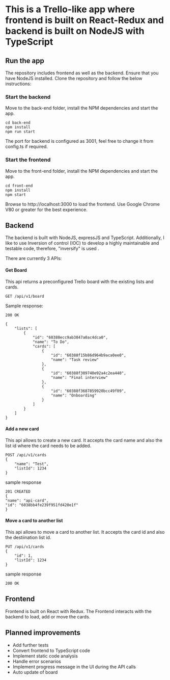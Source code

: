 
# This is a Trello-like app where frontend is built on React-Redux and backend is built on NodeJS with TypeScript

## Run the app

The repository includes frontend as well as the backend. 
Ensure that you have NodeJS installed.
Clone the repository and follow the below instructions:

### Start the backend

Move to the back-end folder, install the NPM dependencies and start the app.
```
cd back-end
npm install
npm run start
```
The port for backend is configured as 3001, feel free to change it from config.ts if required.

### Start the frontend

Move to the front-end folder, install the NPM dependencies and start the app.
```
cd front-end
npm install
npm start
```
Browse to http://localhost:3000 to load the frontend. Use Google Chrome V80 or greater for the best experience.


## Backend

The backend is built with NodeJS, expressJS and TypeScript. Additionally, I like to use Inversion of control (IOC) to develop a highly maintainable and testable code, therefore, "inversify" is used .

There are currently 3 APIs:

#### Get Board
This api returns a preconfigured Trello board with the existing lists and cards.

```
GET /api/v1/board
```
Sample response:

```
200 OK

{
    "lists": [
        {
            "id": "60388ecc9ab3847a0ac4dca0",
            "name": "To Do",
            "cards": [
                {
                    "id": "60388f15b86d964b9aca0ee0",
                    "name": "Task review"
                },
                {
                    "id": "60388f309740e92a4c2ea440",
                    "name": "Final interview"
                },
                {
                    "id": "60388f3687859920bcc49f09",
                    "name": "Onboarding"
                }
            ]
        }
    ]
}
```

#### Add a new card
This api allows to create a new card. It accepts the card name and also the list id where the card needs to be added.

```
POST /api/v1/cards
{
	"name": "Test",
	"listId": 1234
}
```

sample response
```
201 CREATED
{
"name": "api-card",
"id": "6038bb4fe239f951fd420e1f"
}
```

#### Move a card to another list
This api allows to move a card to another list. It accepts the card id and also the destiination list id.
```
PUT /api/v1/cards
{
	"id": 1,
	"listId": 1234
}
```
sample response
```
200 OK
```

## Frontend
Frontend is built on React with Redux. The Frontend interacts with the backend to load, add or move the cards.


## Planned improvements

 - Add further tests
 - Convert frontend to TypeScript code
 - Implement static code analysis
 - Handle error scenarios
 - Implement progress message in the UI during the API calls
 - Auto update of board